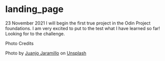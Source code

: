 # landing_page

23 November 2021 I will begin the first true project in the Odin Project foundations. I am very excited to put to the test what I have learned so far! Looking for to the challenge.

Photo Credits

Photo by <a href="https://unsplash.com/@juanjodev02?utm_source=unsplash&utm_medium=referral&utm_content=creditCopyText">Juanjo Jaramillo</a> on <a href="https://unsplash.com/s/photos/programming?utm_source=unsplash&utm_medium=referral&utm_content=creditCopyText">Unsplash</a>
  